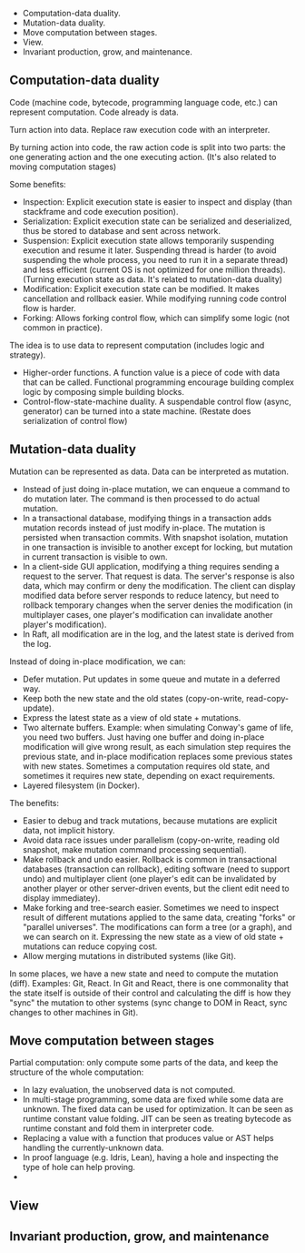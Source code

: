 
- Computation-data duality.
- Mutation-data duality.
- Move computation between stages.
- View.
- Invariant production, grow, and maintenance.

## Computation-data duality

Code (machine code, bytecode, programming language code, etc.) can represent computation. Code already is data.

Turn action into data. Replace raw execution code with an interpreter.

By turning action into code, the raw action code is split into two parts: the one generating action and the one executing action. (It's also related to moving computation stages)

Some benefits:

- Inspection: Explicit execution state is easier to inspect and display (than stackframe and code execution position).
- Serialization: Explicit execution state can be serialized and deserialized, thus be stored to database and sent across network.
- Suspension: Explicit execution state allows temporarily suspending execution and resume it later. Suspending thread is harder (to avoid suspending the whole process, you need to run it in a separate thread) and less efficient (current OS is not optimized for one million threads). (Turning execution state as data. It's related to mutation-data duality)
- Modification: Explicit execution state can be modified. It makes cancellation and rollback easier. While modifying running code control flow is harder.
- Forking: Allows forking control flow, which can simplify some logic (not common in practice).

The idea is to use data to represent computation (includes logic and strategy). 

- Higher-order functions. A function value is a piece of code with data that can be called. Functional programming encourage building complex logic by composing simple building blocks.
- Control-flow-state-machine duality. A suspendable control flow (async, generator) can be turned into a state machine. (Restate does serialization of control flow)

## Mutation-data duality

Mutation can be represented as data. Data can be interpreted as mutation.

- Instead of just doing in-place mutation, we can enqueue a command to do mutation later. The command is then processed to do actual mutation.
- In a transactional database, modifying things in a transaction adds mutation records instead of just modify in-place. The mutation is persisted when transaction commits. With snapshot isolation, mutation in one transaction is invisible to another except for locking, but mutation in current transaction is visible to own.
- In a client-side GUI application, modifying a thing requires sending a request to the server. That request is data. The server's response is also data, which may confirm or deny the modification. The client can display modified data before server responds to reduce latency, but need to rollback temporary changes when the server denies the modification (in multiplayer cases, one player's modification can invalidate another player's modification).
- In Raft, all modification are in the log, and the latest state is derived from the log.

Instead of doing in-place modification, we can:
- Defer mutation. Put updates in some queue and mutate in a deferred way.
- Keep both the new state and the old states (copy-on-write, read-copy-update).
- Express the latest state as a view of old state + mutations.
- Two alternate buffers. Example: when simulating Conway's game of life, you need two buffers. Just having one buffer and doing in-place modification will give wrong result, as each simulation step requires the previous state, and in-place modification replaces some previous states with new states. Sometimes a computation requires old state, and sometimes it requires new state, depending on exact requirements.
- Layered filesystem (in Docker).

The benefits:
- Easier to debug and track mutations, because mutations are explicit data, not implicit history.
- Avoid data race issues under parallelism (copy-on-write, reading old snapshot, make mutation command processing sequential).
- Make rollback and undo easier. Rollback is common in transactional databases (transaction can rollback), editing software (need to support undo) and multiplayer client (one player's edit can be invalidated by another player or other server-driven events, but the client edit need to display immediatey).
- Make forking and tree-search easier. Sometimes we need to inspect result of different mutations applied to the same data, creating "forks" or "parallel universes". The modifications can form a tree (or a graph), and we can search on it. Expressing the new state as a view of old state + mutations can reduce copying cost.
- Allow merging mutations in distributed systems (like Git).

In some places, we have a new state and need to compute the mutation (diff). Examples: Git, React. In Git and React, there is one commonality that the state itself is outside of their control and calculating the diff is how they "sync" the mutation to other systems (sync change to DOM in React, sync changes to other machines in Git).

## Move computation between stages

Partial computation: only compute some parts of the data, and keep the structure of the whole computation:

- In lazy evaluation, the unobserved data is not computed.
- In multi-stage programming, some data are fixed while some data are unknown. The fixed data can be used for optimization. It can be seen as runtime constant value folding. JIT can be seen as treating bytecode as runtime constant and fold them in interpreter code.
- Replacing a value with a function that produces value or AST helps handling the currently-unknown data.
- In proof language (e.g. Idris, Lean), having a hole and inspecting the type of hole can help proving.
- 

## View



## Invariant production, grow, and maintenance

